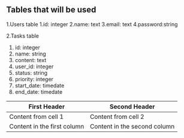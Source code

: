 ## Tables that will be used
1.Users table
  1.id: integer
  2.name: text
  3.email: text
  4.password:string

2.Tasks table
  1. id: integer
  2. name: string
  3. content: text
  4. user_id: integer
  5. status: string
  6. priority: integer
  7. start_date: timedate
  8. end_date: timedate

  First Header | Second Header
------------ | -------------
Content from cell 1 | Content from cell 2
Content in the first column | Content in the second column

